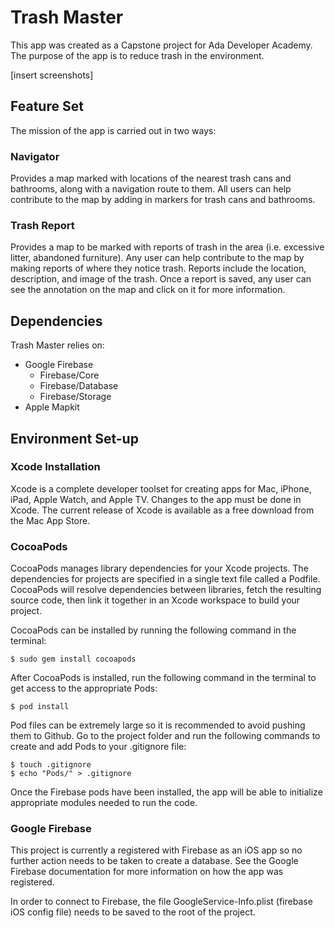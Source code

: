 # Trash Master
This app was created as a Capstone project for Ada Developer Academy. The purpose of the app is to reduce trash in the environment. 

[insert screenshots]

## Feature Set
The mission of the app is carried out in two ways: 

### Navigator
Provides a map marked with locations of the nearest trash cans and bathrooms, along with a navigation route to them. All users can help contribute to the map by adding in markers for trash cans and bathrooms. 

### Trash Report
Provides a map to be marked with reports of trash in the area (i.e. excessive litter, abandoned furniture). Any user can help contribute to the map by making reports of where they notice trash. Reports include the location, description, and image of the trash. Once a report is saved, any user can see the annotation on the map and click on it for more information. 

## Dependencies
Trash Master relies on:

- Google Firebase
  - Firebase/Core
  - Firebase/Database
  - Firebase/Storage
- Apple Mapkit

## Environment Set-up

### Xcode Installation
Xcode is a complete developer toolset for creating apps for Mac, iPhone, iPad, Apple Watch, and Apple TV. Changes to the app must be done in Xcode. The current release of Xcode is available as a free download from the Mac App Store. 

### CocoaPods
CocoaPods manages library dependencies for your Xcode projects. The dependencies for projects are specified in a single text file called a Podfile. CocoaPods will resolve dependencies between libraries, fetch the resulting source code, then link it together in an Xcode workspace to build your project.

CocoaPods can be installed by running the following command in the terminal: 
```
$ sudo gem install cocoapods
```

After CocoaPods is installed, run the following command in the terminal to get access to the appropriate Pods:
```
$ pod install
```

Pod files can be extremely large so it is recommended to avoid pushing them to Github. Go to the project folder and run the following commands to create and add Pods to your .gitignore file:
```
$ touch .gitignore
$ echo "Pods/" > .gitignore
```

Once the Firebase pods have been installed, the app will be able to initialize appropriate modules needed to run the code. 

### Google Firebase
This project is currently a registered with Firebase as an iOS app so no further action needs to be taken to create a database. See the Google Firebase documentation for more information on how the app was registered. 

In order to connect to Firebase, the file GoogleService-Info.plist (firebase iOS config file) needs to be saved to the root of the project. 




